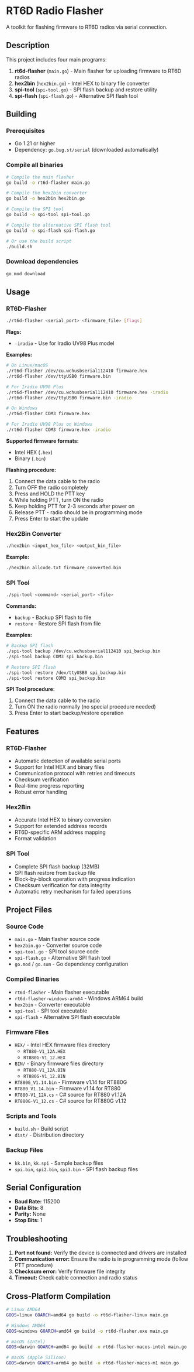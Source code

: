 # RT6D Radio Flasher

A toolkit for flashing firmware to RT6D radios via serial connection.

## Description

This project includes four main programs:

1. **rt6d-flasher** (`main.go`) - Main flasher for uploading firmware to RT6D radios
2. **hex2bin** (`hex2bin.go`) - Intel HEX to binary file converter
3. **spi-tool** (`spi-tool.go`) - SPI flash backup and restore utility
4. **spi-flash** (`spi-flash.go`) - Alternative SPI flash tool

## Building

### Prerequisites

- Go 1.21 or higher
- Dependency: `go.bug.st/serial` (downloaded automatically)

### Compile all binaries

```bash
# Compile the main flasher
go build -o rt6d-flasher main.go

# Compile the hex2bin converter
go build -o hex2bin hex2bin.go

# Compile the SPI tool
go build -o spi-tool spi-tool.go

# Compile the alternative SPI flash tool
go build -o spi-flash spi-flash.go

# Or use the build script
./build.sh
```

### Download dependencies

```bash
go mod download
```

## Usage

### RT6D-Flasher

```bash
./rt6d-flasher <serial_port> <firmware_file> [flags]
```

**Flags:**
- `-iradio` - Use for Iradio UV98 Plus model

**Examples:**
```bash
# On Linux/macOS
./rt6d-flasher /dev/cu.wchusbserial112410 firmware.hex
./rt6d-flasher /dev/ttyUSB0 firmware.bin

# For Iradio UV98 Plus
./rt6d-flasher /dev/cu.wchusbserial112410 firmware.hex -iradio
./rt6d-flasher /dev/ttyUSB0 firmware.bin -iradio

# On Windows
./rt6d-flasher COM3 firmware.hex

# For Iradio UV98 Plus on Windows
./rt6d-flasher COM3 firmware.hex -iradio
```

**Supported firmware formats:**
- Intel HEX (`.hex`)
- Binary (`.bin`)

**Flashing procedure:**
1. Connect the data cable to the radio
2. Turn OFF the radio completely
3. Press and HOLD the PTT key
4. While holding PTT, turn ON the radio
5. Keep holding PTT for 2-3 seconds after power on
6. Release PTT - radio should be in programming mode
7. Press Enter to start the update

### Hex2Bin Converter

```bash
./hex2bin <input_hex_file> <output_bin_file>
```

**Example:**
```bash
./hex2bin allcode.txt firmware_converted.bin
```

### SPI Tool

```bash
./spi-tool <command> <serial_port> <file>
```

**Commands:**
- `backup` - Backup SPI flash to file
- `restore` - Restore SPI flash from file

**Examples:**
```bash
# Backup SPI flash
./spi-tool backup /dev/cu.wchusbserial112410 spi_backup.bin
./spi-tool backup COM3 spi_backup.bin

# Restore SPI flash
./spi-tool restore /dev/ttyUSB0 spi_backup.bin
./spi-tool restore COM3 spi_backup.bin
```

**SPI Tool procedure:**
1. Connect the data cable to the radio
2. Turn ON the radio normally (no special procedure needed)
3. Press Enter to start backup/restore operation

## Features

### RT6D-Flasher
- Automatic detection of available serial ports
- Support for Intel HEX and binary files
- Communication protocol with retries and timeouts
- Checksum verification
- Real-time progress reporting
- Robust error handling

### Hex2Bin
- Accurate Intel HEX to binary conversion
- Support for extended address records
- RT6D-specific ARM address mapping
- Format validation

### SPI Tool
- Complete SPI flash backup (32MB)
- SPI flash restore from backup file
- Block-by-block operation with progress indication
- Checksum verification for data integrity
- Automatic retry mechanism for failed operations

## Project Files

### Source Code
- `main.go` - Main flasher source code
- `hex2bin.go` - Converter source code
- `spi-tool.go` - SPI tool source code
- `spi-flash.go` - Alternative SPI flash tool
- `go.mod` / `go.sum` - Go dependency configuration

### Compiled Binaries
- `rt6d-flasher` - Main flasher executable
- `rt6d-flasher-windows-arm64` - Windows ARM64 build
- `hex2bin` - Converter executable
- `spi-tool` - SPI tool executable
- `spi-flash` - Alternative SPI flash executable

### Firmware Files
- `HEX/` - Intel HEX firmware files directory
  - `RT880-V1_12A.HEX`
  - `RT880G-V1_12.HEX`
- `BIN/` - Binary firmware files directory
  - `RT880-V1_12A.BIN`
  - `RT880G-V1_12.BIN`
- `RT880G_V1.14.bin` - Firmware v1.14 for RT880G
- `RT880_V1.14.bin` - Firmware v1.14 for RT880
- `RT880-V1_12A.cs` - C# source for RT880 v1.12A
- `RT880G-V1_12.cs` - C# source for RT880G v1.12

### Scripts and Tools
- `build.sh` - Build script
- `dist/` - Distribution directory

### Backup Files
- `kk.bin`, `kk.spi` - Sample backup files
- `spi.bin`, `spi2.bin`, `spi3.bin` - SPI flash backup files

## Serial Configuration

- **Baud Rate:** 115200
- **Data Bits:** 8
- **Parity:** None
- **Stop Bits:** 1

## Troubleshooting

1. **Port not found:** Verify the device is connected and drivers are installed
2. **Communication error:** Ensure the radio is in programming mode (follow PTT procedure)
3. **Checksum error:** Verify firmware file integrity
4. **Timeout:** Check cable connection and radio status

## Cross-Platform Compilation

```bash
# Linux AMD64
GOOS=linux GOARCH=amd64 go build -o rt6d-flasher-linux main.go

# Windows AMD64
GOOS=windows GOARCH=amd64 go build -o rt6d-flasher.exe main.go

# macOS (Intel)
GOOS=darwin GOARCH=amd64 go build -o rt6d-flasher-macos-intel main.go

# macOS (Apple Silicon)
GOOS=darwin GOARCH=arm64 go build -o rt6d-flasher-macos-m1 main.go
```
